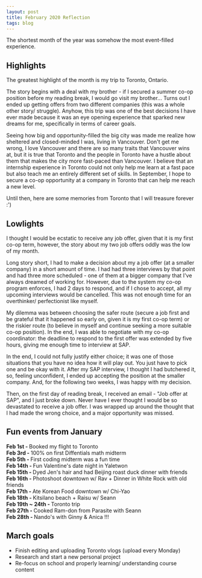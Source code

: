 ```yaml
---
layout: post
title: February 2020 Reflection
tags: blog
---
```


The shortest month of the year was somehow the most event-filled experience. 


## Highlights
The greatest highlight of the month is my trip to Toronto, Ontario. 

The story begins with a deal with my brother - if I secured a summer co-op position before my reading break, I would go visit my brother... Turns out I ended up getting offers from two different companies (this was a whole other story/ struggle). Anyhow, this trip was one of the best decisions I have ever made because it was an eye opening experience that sparked new dreams for me, specifically in terms of career goals. 

Seeing how big and opportunity-filled the big city was made me realize how sheltered and closed-minded I was, living in Vancouver. Don't get me wrong, I love Vancouver and there are so many traits that Vancouver wins at, but it is true that Toronto and the people in Toronto have a hustle about them that makes the city more fast-paced than Vancouver. I believe that an internship experience in Toronto could not only help me learn at a fast pace but also teach me an entirely different set of skills. In September, I hope to secure a co-op opportunity at a company in Toronto that can help me reach a new level. 

Until then, here are some memories from Toronto that I will treasure forever :')




## Lowlights
I thought I would be ecstatic to receive any job offer, given that it is my first co-op term, however, the story about my two job offers oddly was the low of my month. 

Long story short, I had to make a decision about my a job offer (at a smaller company) in a short amount of time. I had had three interviews by that point and had three more scheduled - one of them at a bigger company that I've always dreamed of working for. However, due to the system my co-op program enforces, I had 2 days to respond, and if I chose to accept, all my upcoming interviews would be cancelled. This was not enough time for an overthinker/ perfectionist like myself. 

My dilemma was between choosing the safer route (secure a job first and be grateful that it happened so early on, given it is my first co-op term) or the riskier route (to believe in myself and continue seeking a more suitable co-op position). In the end, I was able to negotiate with my co-op coordinator: the deadline to respond to the first offer was extended by five hours, giving me enough time to interview at SAP. 

In the end, I could not fully justify either choice; it was one of those situations that you have no idea how it will play out. You just have to pick one and be okay with it. After my SAP interview, I thought I had butchered it, so, feeling unconfident, I ended up accepting the position at the smaller company. And, for the following two weeks, I was happy with my decision. 

Then, on the first day of reading break, I received an email - "Job offer at SAP", and I just broke down. Never have I ever thought I would be so devastated to receive a job offer. I was wrapped up around the thought that I had made the wrong choice, and a major opportunity was missed. 



## Fun events from January 
<b>Feb 1st - </b> Booked my flight to Toronto<br>
<b>Feb 3rd - </b> 100% on first Diffentials math midterm <br>
<b>Feb 5th - </b> First coding midterm was a fun time<br>
<b>Feb 14th - </b> Fun Valentine's date night in Yaletwon<br>
<b>Feb 15th - </b> Dyed Jen's hair and had Beijing roast duck dinner with friends <br>
<b>Feb 16th - </b> Photoshoot downtown w/ Rav + Dinner in White Rock with old friends<br>
<b>Feb 17th - </b> Ate Korean Food downtown w/ Chi-Yao<br>
<b>Feb 18th - </b> Kitsilano beach + Raisu w/ Seann<br>
<b>Feb 19th ~ 24th - </b> Toronto trip<br>
<b>Feb 27th - </b> Cooked Ram-don from Parasite with Seann<br>
<b>Feb 28th - </b> Nando's with Ginny & Anica !!!<br>


## March goals
* Finish editing and uploading Toronto vlogs (upload every Monday)
* Research and start a new personal project
* Re-focus on school and properly learning/ understanding course content 
